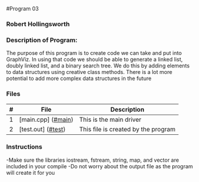 #Program 03
### Robert Hollingsworth
### Description of Program:

The purpose of this program is to create code we can take and put into GraphViz. In using that code we 
should be able to generate a linked list, doubly linked list, and a binary search tree. We do this by 
adding elements to data structures using creative class methods. There is a lot more potential to add
more complex data structures in the future
### Files


|   #   | File            | Description                                        |
| :---: | --------------- | -------------------------------------------------- |
|   1   |[main.cpp] ([#main](https://github.com/RCHollingsworth/2143-00P-Hollingsworth/blob/4d5403ce37355e5185910106485c66eb7e1e9ca8/Assignments/P03/main%20(3).cpp))     | This is the main driver |
|   2   | [test.out] ([#test](https://github.com/RCHollingsworth/2143-00P-Hollingsworth/blob/5d71c49a1e6be02e6de891f39d4653ce6e397eac/Assignments/P03/test%20(1).out)) | This file is created by the program |
### Instructions

-Make sure the libraries iostream, fstream, string, map, and vector are included in your compile
-Do not worry about the output file as the program will create it for you

